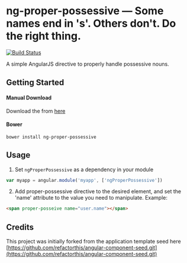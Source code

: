 # ng-proper-possessive — Some names end in 's'. Others don't. Do the right thing.

[![Build Status](https://travis-ci.org/codehangar/ng-proper-possessive.svg?branch=master)](https://travis-ci.org/codehangar/ng-proper-possessive)

A simple AngularJS directive to properly handle possessive nouns.

## Getting Started


#### Manual Download
Download the from [here](https://github.com/codehangar/ng-proper-possessive/releases)

#### Bower 
```
bower install ng-proper-possessive
```
<!--
#### Npm
```
npm install ng-copy-text
```
-->

## Usage

1. Set `ngProperPossessive` as a dependency in your module
  ```javascript
  var myapp = angular.module('myapp', ['ngProperPossessive'])
  ```

2. Add proper-possessive directive to the desired element, and set the 'name' attribute to the value you need to manipulate.
Example:
  ```html
  <span proper-posseive name="user.name"></span>
  ```
  
## Credits
This project was initially forked from the application template seed here
[https://github.com/refactorthis/angular-component-seed.git](https://github.com/refactorthis/angular-component-seed.git)
